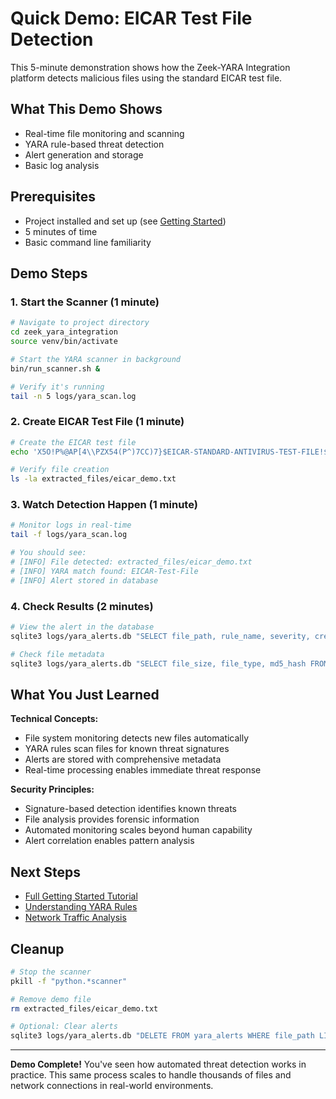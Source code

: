 # Quick Demo: EICAR Test File Detection

This 5-minute demonstration shows how the Zeek-YARA Integration platform detects malicious files using the standard EICAR test file.

## What This Demo Shows

- Real-time file monitoring and scanning
- YARA rule-based threat detection
- Alert generation and storage
- Basic log analysis

## Prerequisites

- Project installed and set up (see [Getting Started](../../tutorials/getting-started.md))
- 5 minutes of time
- Basic command line familiarity

## Demo Steps

### 1. Start the Scanner (1 minute)

```bash
# Navigate to project directory
cd zeek_yara_integration
source venv/bin/activate

# Start the YARA scanner in background
bin/run_scanner.sh &

# Verify it's running
tail -n 5 logs/yara_scan.log
```

### 2. Create EICAR Test File (1 minute)

```bash
# Create the EICAR test file
echo 'X5O!P%@AP[4\\PZX54(P^)7CC)7}$EICAR-STANDARD-ANTIVIRUS-TEST-FILE!$H+H*' > extracted_files/eicar_demo.txt

# Verify file creation
ls -la extracted_files/eicar_demo.txt
```

### 3. Watch Detection Happen (1 minute)

```bash
# Monitor logs in real-time
tail -f logs/yara_scan.log

# You should see:
# [INFO] File detected: extracted_files/eicar_demo.txt
# [INFO] YARA match found: EICAR-Test-File
# [INFO] Alert stored in database
```

### 4. Check Results (2 minutes)

```bash
# View the alert in the database
sqlite3 logs/yara_alerts.db "SELECT file_path, rule_name, severity, created_at FROM yara_alerts WHERE file_path LIKE '%eicar_demo%';"

# Check file metadata
sqlite3 logs/yara_alerts.db "SELECT file_size, file_type, md5_hash FROM yara_alerts WHERE file_path LIKE '%eicar_demo%';"
```

## What You Just Learned

**Technical Concepts:**
- File system monitoring detects new files automatically
- YARA rules scan files for known threat signatures
- Alerts are stored with comprehensive metadata
- Real-time processing enables immediate threat response

**Security Principles:**
- Signature-based detection identifies known threats
- File analysis provides forensic information
- Automated monitoring scales beyond human capability
- Alert correlation enables pattern analysis

## Next Steps

- [Full Getting Started Tutorial](../../tutorials/getting-started.md)
- [Understanding YARA Rules](../../tutorials/yara-basics.md)
- [Network Traffic Analysis](../../tutorials/zeek-basics.md)

## Cleanup

```bash
# Stop the scanner
pkill -f "python.*scanner"

# Remove demo file
rm extracted_files/eicar_demo.txt

# Optional: Clear alerts
sqlite3 logs/yara_alerts.db "DELETE FROM yara_alerts WHERE file_path LIKE '%eicar_demo%';"
```

---

**Demo Complete!** You've seen how automated threat detection works in practice. This same process scales to handle thousands of files and network connections in real-world environments.
